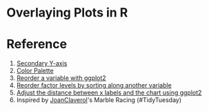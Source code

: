 # Overlaying Plots in R


# Reference
1. <a href="https://biostats.w.uib.no/secondary-y-axis/" target="_blank"> Secondary Y-axis </a>
2. <a href="http://www.stat.columbia.edu/~tzheng/files/Rcolor.pdf" target="_blank"> Color Palette</a>
3. <a href="https://www.r-graph-gallery.com/267-reorder-a-variable-in-ggplot2.html"> Reorder a variable with ggplot2 </a>
4. <a href="https://cran.r-project.org/web/packages/forcats/vignettes/forcats.html" target="_blank"> Reorder factor levels by sorting along another variable</a>
4. <a href="https://stackoverflow.com/questions/37840861/adjust-the-distance-between-x-labels-and-the-chart-using-ggplot2" target="_blank"> Adjust the distance between x labels and the chart using ggplot2 </a>
5. Inspired by <a href="https://github.com/JoanClaverol/tidytuesday/blob/master/data/2020/2020-06-02/code.R" target="_blank">JoanClaverol</a>'s Marble Racing (#TidyTuesday)

